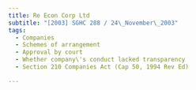 ```yaml
---
title: Re Econ Corp Ltd 
subtitle: "[2003] SGHC 288 / 24\_November\_2003"
tags:
  - Companies
  - Schemes of arrangement
  - Approval by court
  - Whether company\'s conduct lacked transparency
  - Section 210 Companies Act (Cap 50, 1994 Rev Ed)

---
```



